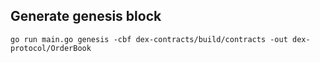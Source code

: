 ## Generate genesis block

`go run main.go genesis -cbf dex-contracts/build/contracts -out dex-protocol/OrderBook`
